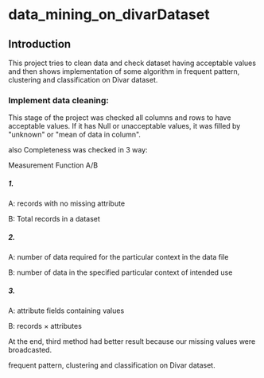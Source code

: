 # data_mining_on_divarDataset

## Introduction
This project tries to clean data and check dataset having acceptable values and then shows implementation of some algorithm in frequent pattern, clustering and classification on Divar dataset.

### Implement data cleaning:
This stage of the project was checked all columns and rows to have acceptable values. If it has Null or unacceptable values, it was filled by "unknown" or "mean of data in column".

also Completeness was checked in 3 way:

Measurement Function A/B 


##### 1.	
A: records with no missing attribute

B: Total records in a dataset

##### 2.	
A: number of data required for the particular context in the data file

B: number of data in the specified particular context of intended use

##### 3.	
A: attribute fields containing values 

B: records × attributes


At the end, third method had better result because our missing values were broadcasted.


frequent pattern, 
clustering
and classification 
on Divar dataset.
